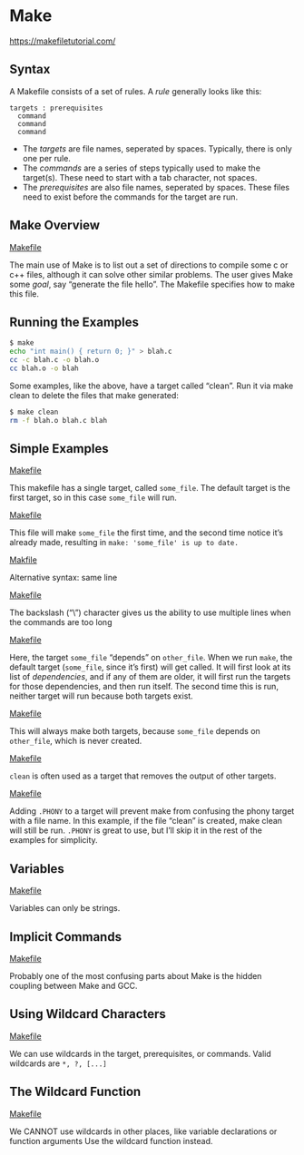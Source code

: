 # Make

https://makefiletutorial.com/

## Syntax

A Makefile consists of a set of rules. A _rule_ generally looks like this:

```make
targets : prerequisites
  command
  command
  command
```

- The _targets_ are file names, seperated by spaces. Typically, there is only one per rule.
- The _commands_ are a series of steps typically used to make the target(s). These need to start with a tab character, not spaces.
- The _prerequisites_ are also file names, seperated by spaces. These files need to exist before the commands for the target are run.

## Make Overview

[Makefile](./01_overview/Makefile)

The main use of Make is to list out a set of directions to compile some c or c++ files, although it can solve other similar problems. The user gives Make some _goal_, say “generate the file hello”. The Makefile specifies how to make this file.

## Running the Examples

```sh
$ make
echo "int main() { return 0; }" > blah.c
cc -c blah.c -o blah.o
cc blah.o -o blah
```

Some examples, like the above, have a target called “clean”. Run it via make clean to delete the files that make generated:

```sh
$ make clean
rm -f blah.o blah.c blah
```

## Simple Examples

[Makefile](./02_simple_examples/iteration_1/Makefile)

This makefile has a single target, called `some_file`. The default target is the first target, so in this case `some_file` will run.

[Makefile](./02_simple_examples/iteration_2/Makefile)

This file will make `some_file` the first time, and the second time notice it’s already made, resulting in `make: 'some_file' is up to date.`

[Makfile](./02_simple_examples/iteration_3/Makefile)

Alternative syntax: same line

[Makefile](./02_simple_examples/iteration_4/Makefile)

The backslash (“\”) character gives us the ability to use multiple lines when the commands are too long

[Makefile](./02_simple_examples/iteration_5/Makefile)

Here, the target `some_file` “depends” on `other_file`. When we run `make`, the default target (`some_file`, since it’s first) will get called. It will first look at its list of _dependencies_, and if any of them are older, it will first run the targets for those dependencies, and then run itself. The second time this is run, neither target will run because both targets exist.

[Makefile](./02_simple_examples/iteration_6/Makefile)

This will always make both targets, because `some_file` depends on `other_file`, which is never created.

[Makefile](./02_simple_examples/iteration_7/Makefile)

`clean` is often used as a target that removes the output of other targets.

[Makefile](./02_simple_examples/iteration_8/Makefile)

Adding `.PHONY` to a target will prevent make from confusing the phony target with a file name. In this example, if the file “clean” is created, make clean will still be run. `.PHONY` is great to use, but I’ll skip it in the rest of the examples for simplicity.

## Variables

[Makefile](./03_variables/Makefile)

Variables can only be strings.

## Implicit Commands

[Makefile](./04_implicit_commands/Makefile)

Probably one of the most confusing parts about Make is the hidden coupling between Make and GCC.

## Using Wildcard Characters

[Makefile](./05_wildcard_chars/Makefile)

We can use wildcards in the target, prerequisites, or commands.
Valid wildcards are `*, ?, [...]`

## The Wildcard Function

[Makefile](./06_wildcard_function/Makefile)

We CANNOT use wildcards in other places, like variable declarations or function arguments
Use the wildcard function instead.
